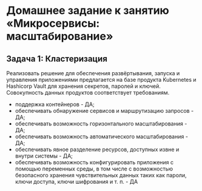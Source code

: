 # Домашнее задание к занятию «Микросервисы: масштабирование»

## Задача 1: Кластеризация

Реализовать решение для обеспечения развёртывания, запуска и управления приложениями предлагается на базе продукта Kubernetes и Hashicorp Vault для хранения секретов, паролей и ключей. Совокупность данных продуктов  соответствует требованиям.

- поддержка контейнеров - ДА;
- обеспечивать обнаружение сервисов и маршрутизацию запросов - ДА;
- обеспечивать возможность горизонтального масштабирования - ДА;
- обеспечивать возможность автоматического масштабирования - ДА;
- обеспечивать явное разделение ресурсов, доступных извне и внутри системы - ДА;
- обеспечивать возможность конфигурировать приложения с помощью переменных среды, в том числе с возможностью безопасного хранения чувствительных данных таких как пароли, ключи доступа, ключи шифрования и т. п. - ДА
